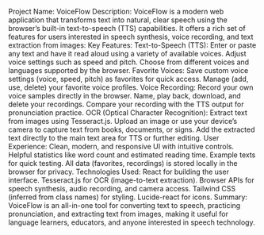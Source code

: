 Project Name: VoiceFlow
Description:
VoiceFlow is a modern web application that transforms text into natural, clear speech using the browser’s built-in text-to-speech (TTS) capabilities. It offers a rich set of features for users interested in speech synthesis, voice recording, and text extraction from images:
Key Features:
Text-to-Speech (TTS):
Enter or paste any text and have it read aloud using a variety of available voices.
Adjust voice settings such as speed and pitch.
Choose from different voices and languages supported by the browser.
Favorite Voices:
Save custom voice settings (voice, speed, pitch) as favorites for quick access.
Manage (add, use, delete) your favorite voice profiles.
Voice Recording:
Record your own voice samples directly in the browser.
Name, play back, download, and delete your recordings.
Compare your recording with the TTS output for pronunciation practice.
OCR (Optical Character Recognition):
Extract text from images using Tesseract.js.
Upload an image or use your device’s camera to capture text from books, documents, or signs.
Add the extracted text directly to the main text area for TTS or further editing.
User Experience:
Clean, modern, and responsive UI with intuitive controls.
Helpful statistics like word count and estimated reading time.
Example texts for quick testing.
All data (favorites, recordings) is stored locally in the browser for privacy.
Technologies Used:
React for building the user interface.
Tesseract.js for OCR (image-to-text extraction).
Browser APIs for speech synthesis, audio recording, and camera access.
Tailwind CSS (inferred from class names) for styling.
Lucide-react for icons.
Summary:
VoiceFlow is an all-in-one tool for converting text to speech, practicing pronunciation, and extracting text from images, making it useful for language learners, educators, and anyone interested in speech technology.
